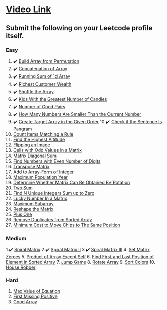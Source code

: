 # [Video Link](https://youtu.be/n60Dn0UsbEk)

## Submit the following on your Leetcode profile itself.

### Easy
1. ✔️ [Build Array from Permutation](https://leetcode.com/problems/build-array-from-permutation/)
2. ✔️ [Concatenation of Array](https://leetcode.com/problems/concatenation-of-array/)
3. ✔️ [Running Sum of 1d Array](https://leetcode.com/problems/running-sum-of-1d-array/)
4. ✔️ [Richest Customer Wealth](https://leetcode.com/problems/richest-customer-wealth/)
5. ✔️ [Shuffle the Array](https://leetcode.com/problems/shuffle-the-array/)
6. ✔️ [Kids With the Greatest Number of Candies](https://leetcode.com/problems/kids-with-the-greatest-number-of-candies/)
7. ✔️ [Number of Good Pairs](https://leetcode.com/problems/number-of-good-pairs/)
8. ✔️ [How Many Numbers Are Smaller Than the Current Number](https://leetcode.com/problems/how-many-numbers-are-smaller-than-the-current-number/)
9. ✔️ [Create Target Array in the Given Order](https://leetcode.com/problems/create-target-array-in-the-given-order/)
10.✔️ [Check if the Sentence Is Pangram](https://leetcode.com/problems/check-if-the-sentence-is-pangram/)
11. [Count Items Matching a Rule](https://leetcode.com/problems/count-items-matching-a-rule/)
12. [Find the Highest Altitude](https://leetcode.com/problems/find-the-highest-altitude/)
13. [Flipping an Image](https://leetcode.com/problems/flipping-an-image/)
14. [Cells with Odd Values in a Matrix](https://leetcode.com/problems/cells-with-odd-values-in-a-matrix/)
15. [Matrix Diagonal Sum](https://leetcode.com/problems/matrix-diagonal-sum/)
16. [Find Numbers with Even Number of Digits](https://leetcode.com/problems/find-numbers-with-even-number-of-digits/)
17. [Transpose Matrix](https://leetcode.com/problems/transpose-matrix/)
18. [Add to Array-Form of Integer](https://leetcode.com/problems/add-to-array-form-of-integer/)
19. [Maximum Population Year](https://leetcode.com/problems/maximum-population-year/)
20. [Determine Whether Matrix Can Be Obtained By Rotation](https://leetcode.com/problems/determine-whether-matrix-can-be-obtained-by-rotation/)
21. [Two Sum](https://leetcode.com/problems/two-sum/)
22. [Find N Unique Integers Sum up to Zero](https://leetcode.com/problems/find-n-unique-integers-sum-up-to-zero/)
23. [Lucky Number In a Matrix](https://leetcode.com/problems/lucky-numbers-in-a-matrix/)
24. [Maximum Subarray](https://leetcode.com/problems/maximum-subarray/)
25. [Reshape the Matrix](https://leetcode.com/problems/reshape-the-matrix/)
26. [Plus One](https://leetcode.com/problems/plus-one/)
27. [Remove Duplicates from Sorted Array](https://leetcode.com/problems/remove-duplicates-from-sorted-array/)
28. [Minimum Cost to Move Chips to The Same Position](https://leetcode.com/problems/minimum-cost-to-move-chips-to-the-same-position/)

### Medium
1.✔️ [Spiral Matrix](https://leetcode.com/problems/spiral-matrix/)
2.✔️ [Spiral Matrix II](https://leetcode.com/problems/spiral-matrix-ii/)
3.✔️ [Spiral Matrix III](https://leetcode.com/problems/spiral-matrix-iii/)
4. [Set Matrix Zeroes](https://leetcode.com/problems/set-matrix-zeroes/)
5. [Product of Array Except Self](https://leetcode.com/problems/product-of-array-except-self/)
6. [Find First and Last Position of Element in Sorted Array](https://leetcode.com/problems/find-first-and-last-position-of-element-in-sorted-array/)
7. [Jump Game](https://leetcode.com/problems/jump-game/)
8. [Rotate Array](https://leetcode.com/problems/rotate-array/)
9. [Sort Colors](https://leetcode.com/problems/sort-colors/)
10. [House Robber](https://leetcode.com/problems/house-robber/)

### Hard
1. [Max Value of Equation](https://leetcode.com/problems/max-value-of-equation/)
2. [First Missing Positive](https://leetcode.com/problems/first-missing-positive/)
3. [Good Array](https://leetcode.com/problems/check-if-it-is-a-good-array/)
